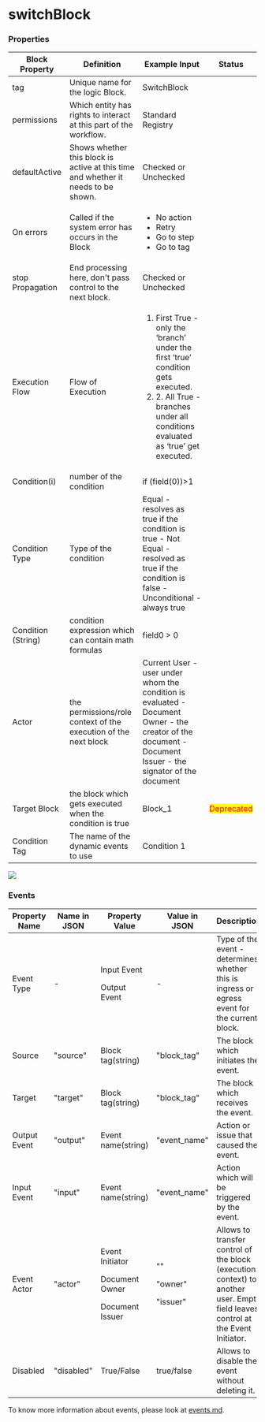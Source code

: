 # switchBlock

### Properties

| Block Property     | Definition                                                                        | Example Input                                                                                                                                                                          | Status                                     |
| ------------------ | --------------------------------------------------------------------------------- | -------------------------------------------------------------------------------------------------------------------------------------------------------------------------------------- | ------------------------------------------ |
| tag                | Unique name for the logic Block.                                                  | SwitchBlock                                                                                                                                                                            |                                            |
| permissions        | Which entity has rights to interact at this part of the workflow.                 | Standard Registry                                                                                                                                                                         |                                            |
| defaultActive      | Shows whether this block is active at this time and whether it needs to be shown. | Checked or Unchecked                                                                                                                                                                   |                                            |
| On errors          | Called if the system error has occurs in the Block                                | <p></p><ul><li>No action</li><li>Retry</li><li>Go to step</li><li>Go to tag</li></ul>                                                                                                  |                                            |
| stop Propagation   | End processing here, don't pass control to the next block.                        | Checked or Unchecked                                                                                                                                                                   |                                            |
| Execution Flow     | Flow of Execution                                                                 | <ol><li>First True - only the ‘branch’ under the first ‘true’ condition gets executed.</li><li>2. All True - branches under all conditions evaluated as ‘true’ get executed.</li></ol> |                                            |
| Condition(i)       | number of the condition                                                           | if (field(0))>1                                                                                                                                                                        |                                            |
| Condition Type     | Type of the condition                                                             | Equal - resolves as true if the condition is true - Not Equal - resolved as true if the condition is false - Unconditional - always true                                               |                                            |
| Condition (String) | condition expression which can contain math formulas                              | field0 > 0                                                                                                                                                                             |                                            |
| Actor              | the permissions/role context of the execution of the next block                   | Current User - user under whom the condition is evaluated - Document Owner - the creator of the document - Document Issuer - the signator of the document                              |                                            |
| Target Block       | the block which gets executed when the condition is true                          | Block\_1                                                                                                                                                                               | <mark style="color:red;">Deprecated</mark> |
| Condition Tag      | The name of the dynamic events to use                                             | Condition 1                                                                                                                                                                            |                                            |

![](../.gitbook/assets/Events\_11.png)

### Events

| Property Name | Name in JSON | Property Value                                                    | Value in JSON                          | Description                                                                                                                     |
| ------------- | ------------ | ----------------------------------------------------------------- | -------------------------------------- | ------------------------------------------------------------------------------------------------------------------------------- |
| Event Type    | -            | <p>Input Event</p><p>Output Event</p>                             | -                                      | Type of the event - determines whether this is ingress or egress event for the current block.                                   |
| Source        | "source"     | Block tag(string)                                                 | "block\_tag"                           | The block which initiates the event.                                                                                            |
| Target        | "target"     | Block tag(string)                                                 | "block\_tag"                           | The block which receives the event.                                                                                             |
| Output Event  | "output"     | Event name(string)                                                | "event\_name"                          | Action or issue that caused the event.                                                                                          |
| Input Event   | "input"      | Event name(string)                                                | "event\_name"                          | Action which will be triggered by the event.                                                                                    |
| Event Actor   | "actor"      | <p>Event Initiator</p><p>Document Owner</p><p>Document Issuer</p> | <p>""</p><p>"owner"</p><p>"issuer"</p> | Allows to transfer control of the block (execution context) to another user. Empty field leaves control at the Event Initiator. |
| Disabled      | "disabled"   | True/False                                                        | true/false                             | Allows to disable the event without deleting it.                                                                                |

To know more information about events, please look at [events.md](events.md "mention").
